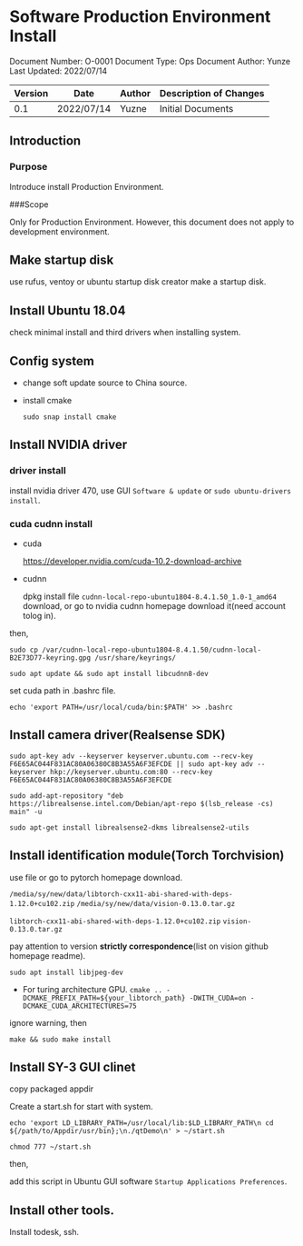 # Software Production Environment Install

Document Number: O-0001
Document Type: Ops
Document Author: Yunze
Last Updated: 2022/07/14

|Version|Date|Author|Description of Changes|
|---|---|---|---|
|0.1|2022/07/14|Yuzne|Initial Documents|

## Introduction

### Purpose	

Introduce install Production Environment.

###Scope

Only for Production Environment. However, this document does not apply to development environment.


## Make startup disk

use rufus, ventoy or ubuntu startup disk creator make a startup disk.

## Install Ubuntu 18.04

check minimal install and third drivers when installing system.

## Config system

- change soft update source to China source.

- install cmake

	`sudo snap install cmake`

## Install NVIDIA driver 

### driver install
install nvidia driver 470, use GUI `Software & update` or `sudo ubuntu-drivers install`.

### cuda cudnn install

- cuda

	https://developer.nvidia.com/cuda-10.2-download-archive

- cudnn

	dpkg install file `cudnn-local-repo-ubuntu1804-8.4.1.50_1.0-1_amd64` download, or go to nvidia cudnn homepage download it(need account tolog in).

then,

```
sudo cp /var/cudnn-local-repo-ubuntu1804-8.4.1.50/cudnn-local-B2E73D77-keyring.gpg /usr/share/keyrings/

sudo apt update && sudo apt install libcudnn8-dev
```

set cuda path in .bashrc file.

`echo 'export PATH=/usr/local/cuda/bin:$PATH' >> .bashrc`

## Install camera driver(Realsense SDK)

```
sudo apt-key adv --keyserver keyserver.ubuntu.com --recv-key F6E65AC044F831AC80A06380C8B3A55A6F3EFCDE || sudo apt-key adv --keyserver hkp://keyserver.ubuntu.com:80 --recv-key F6E65AC044F831AC80A06380C8B3A55A6F3EFCDE

sudo add-apt-repository "deb https://librealsense.intel.com/Debian/apt-repo $(lsb_release -cs) main" -u

sudo apt-get install librealsense2-dkms librealsense2-utils
```

## Install identification module(Torch Torchvision)

use file or go to pytorch homepage download.

`/media/sy/new/data/libtorch-cxx11-abi-shared-with-deps-1.12.0+cu102.zip`
`/media/sy/new/data/vision-0.13.0.tar.gz`

`libtorch-cxx11-abi-shared-with-deps-1.12.0+cu102.zip` `vision-0.13.0.tar.gz`

pay attention to version **strictly correspondence**(list on vision github homepage readme).

`sudo apt install libjpeg-dev`

- For turing architecture GPU.
`cmake .. -DCMAKE_PREFIX_PATH=${your_libtorch_path} -DWITH_CUDA=on -DCMAKE_CUDA_ARCHITECTURES=75`

ignore warning, then

`make && sudo make install`

## Install SY-3 GUI clinet

copy packaged appdir

Create a start.sh for start with system.

`echo 'export LD_LIBRARY_PATH=/usr/local/lib:$LD_LIBRARY_PATH\n cd ${/path/to/Appdir/usr/bin};\n./qtDemo\n' > ~/start.sh`

`chmod 777 ~/start.sh`

then,

add this script in Ubuntu GUI software `Startup Applications Preferences`.

## Install other tools.

Install todesk, ssh.
